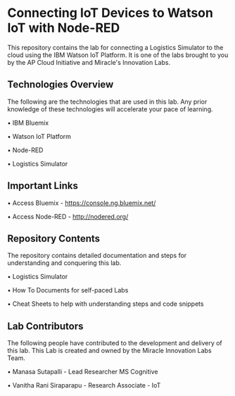 # Connecting IoT Devices to Watson IoT with Node-RED

This repository contains the lab for connecting a Logistics Simulator to the cloud using the IBM Watson IoT Platform. It is one of the labs brought to you by the AP Cloud Initiative and Miracle's Innovation Labs.

## Technologies Overview

The following are the technologies that are used in this lab. Any prior knowledge of these technologies will accelerate your pace of learning.

• IBM Bluemix

• Watson IoT Platform

• Node-RED

• Logistics Simulator

## Important Links

• Access Bluemix - https://console.ng.bluemix.net/

• Access Node-RED - http://nodered.org/

## Repository Contents

The repository contains detailed documentation and steps for understanding and conquering this lab.

• Logistics Simulator

• How To Documents for self-paced Labs

• Cheat Sheets to help with understanding steps and code snippets

## Lab Contributors

The following people have contributed to the development and delivery of this lab. This Lab is created and owned by the Miracle Innovation Labs Team.

• Manasa Sutapalli           - Lead Researcher MS Cognitive

• Vanitha Rani Siraparapu    - Research Associate - IoT
